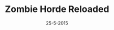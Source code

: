 ---
title: Zombie Horde Reloaded
date: 25-5-2015
desc: Zombie Horde Reloaded is a remake of Zombie Horde, originally for Counter-Strike Source. When the original became deprecated I took it upon myself to remake it for GMod.
layout: subblog
comments: true
github: http://www.zombiehorde-reloaded.com/
---